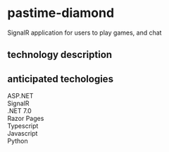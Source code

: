 # pastime-diamond
SignalR application for users to play games, and chat

## technology description

## anticipated techologies
ASP.NET<br>
SignalR<br>
.NET 7.0<br>
Razor Pages<br>
Typescript<br>
Javascript<br>
Python<br>
